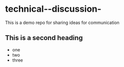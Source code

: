 # technical--discussion-
This is a demo repo for sharing ideas for communication 


## This is a second heading

* one
* two
* three

